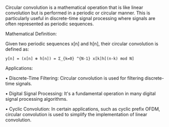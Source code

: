 Circular convolution is a mathematical operation that is like linear convolution but is performed in a periodic or circular manner. This is particularly useful in discrete-time signal processing where signals are often represented as periodic sequences. 

Mathematical Definition: 

Given two periodic sequences x[n] and h[n], their circular convolution is defined as: 

`y[n] = (x[n] ⊛ h[n]) = Σ_{k=0} ^{N-1} x[k]h[(n-k) mod N] `

Applications: 

•	Discrete-Time Filtering: Circular convolution is used for filtering discrete-time signals. 

•	Digital Signal Processing: It's a fundamental operation in many digital signal processing algorithms. 

•	Cyclic Convolution: In certain applications, such as cyclic prefix OFDM, circular convolution is used to simplify the implementation of linear convolution. 
